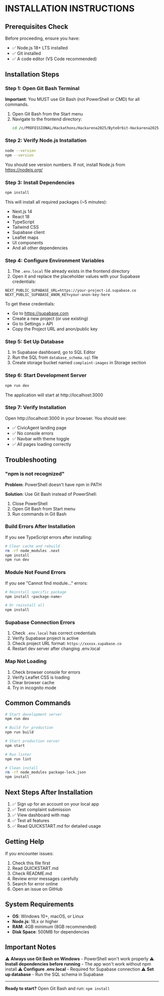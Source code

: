# INSTALLATION INSTRUCTIONS

## Prerequisites Check

Before proceeding, ensure you have:
- ✅ Node.js 18+ LTS installed
- ✅ Git installed
- ✅ A code editor (VS Code recommended)

## Installation Steps

### Step 1: Open Git Bash Terminal

**Important**: You MUST use Git Bash (not PowerShell or CMD) for all commands.

1. Open Git Bash from the Start menu
2. Navigate to the frontend directory:
   ```bash
   cd /c/PROFESSIONAL/Hackathons/Hackarena2025/ByteOrbit-Hackarena2025/frontend
   ```

### Step 2: Verify Node.js Installation

```bash
node --version
npm --version
```

You should see version numbers. If not, install Node.js from https://nodejs.org/

### Step 3: Install Dependencies

```bash
npm install
```

This will install all required packages (~5 minutes):
- Next.js 14
- React 18
- TypeScript
- Tailwind CSS
- Supabase client
- Leaflet maps
- UI components
- And all other dependencies

### Step 4: Configure Environment Variables

1. The `.env.local` file already exists in the frontend directory
2. Open it and replace the placeholder values with your Supabase credentials:

```env
NEXT_PUBLIC_SUPABASE_URL=https://your-project-id.supabase.co
NEXT_PUBLIC_SUPABASE_ANON_KEY=your-anon-key-here
```

To get these credentials:
- Go to https://supabase.com
- Create a new project (or use existing)
- Go to Settings > API
- Copy the Project URL and anon/public key

### Step 5: Set Up Database

1. In Supabase dashboard, go to SQL Editor
2. Run the SQL from `database_schema.sql` file
3. Create storage bucket named `complaint-images` in Storage section

### Step 6: Start Development Server

```bash
npm run dev
```

The application will start at http://localhost:3000

### Step 7: Verify Installation

Open http://localhost:3000 in your browser. You should see:
- ✅ CivicAgent landing page
- ✅ No console errors
- ✅ Navbar with theme toggle
- ✅ All pages loading correctly

## Troubleshooting

### "npm is not recognized"

**Problem**: PowerShell doesn't have npm in PATH

**Solution**: Use Git Bash instead of PowerShell:
1. Close PowerShell
2. Open Git Bash from Start menu
3. Run commands in Git Bash

### Build Errors After Installation

If you see TypeScript errors after installing:

```bash
# Clear cache and rebuild
rm -rf node_modules .next
npm install
npm run dev
```

### Module Not Found Errors

If you see "Cannot find module..." errors:

```bash
# Reinstall specific package
npm install <package-name>

# Or reinstall all
npm install
```

### Supabase Connection Errors

1. Check `.env.local` has correct credentials
2. Verify Supabase project is active
3. Check project URL format: `https://xxxxx.supabase.co`
4. Restart dev server after changing .env.local

### Map Not Loading

1. Check browser console for errors
2. Verify Leaflet CSS is loading
3. Clear browser cache
4. Try in incognito mode

## Common Commands

```bash
# Start development server
npm run dev

# Build for production
npm run build

# Start production server
npm start

# Run linter
npm run lint

# Clean install
rm -rf node_modules package-lock.json
npm install
```

## Next Steps After Installation

1. ✅ Sign up for an account on your local app
2. ✅ Test complaint submission
3. ✅ View dashboard with map
4. ✅ Test all features
5. ✅ Read QUICKSTART.md for detailed usage

## Getting Help

If you encounter issues:
1. Check this file first
2. Read QUICKSTART.md
3. Check README.md
4. Review error messages carefully
5. Search for error online
6. Open an issue on GitHub

## System Requirements

- **OS**: Windows 10+, macOS, or Linux
- **Node.js**: 18.x or higher
- **RAM**: 4GB minimum (8GB recommended)
- **Disk Space**: 500MB for dependencies

## Important Notes

⚠️ **Always use Git Bash on Windows** - PowerShell won't work properly
⚠️ **Install dependencies before running** - The app won't work without npm install
⚠️ **Configure .env.local** - Required for Supabase connection
⚠️ **Set up database** - Run the SQL schema in Supabase

---

**Ready to start?** Open Git Bash and run: `npm install`
